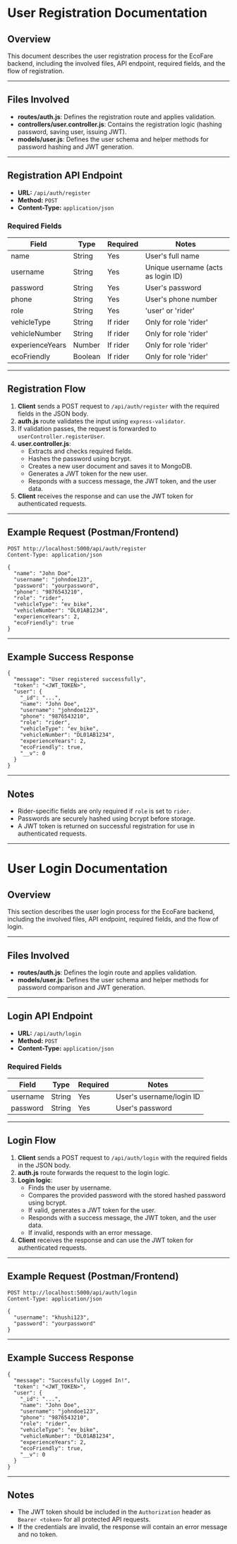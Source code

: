 # User Registration Documentation

## Overview
This document describes the user registration process for the EcoFare backend, including the involved files, API endpoint, required fields, and the flow of registration.

---

## Files Involved
- **routes/auth.js**: Defines the registration route and applies validation.
- **controllers/user.controller.js**: Contains the registration logic (hashing password, saving user, issuing JWT).
- **models/user.js**: Defines the user schema and helper methods for password hashing and JWT generation.

---

## Registration API Endpoint
- **URL:** `/api/auth/register`
- **Method:** `POST`
- **Content-Type:** `application/json`

### Required Fields
| Field           | Type     | Required | Notes                                  |
|-----------------|----------|----------|----------------------------------------|
| name            | String   | Yes      | User's full name                       |
| username        | String   | Yes      | Unique username (acts as login ID)     |
| password        | String   | Yes      | User's password                        |
| phone           | String   | Yes      | User's phone number                    |
| role            | String   | Yes      | 'user' or 'rider'                      |
| vehicleType     | String   | If rider | Only for role 'rider'                  |
| vehicleNumber   | String   | If rider | Only for role 'rider'                  |
| experienceYears | Number   | If rider | Only for role 'rider'                  |
| ecoFriendly     | Boolean  | If rider | Only for role 'rider'                  |

---

## Registration Flow
1. **Client** sends a POST request to `/api/auth/register` with the required fields in the JSON body.
2. **auth.js** route validates the input using `express-validator`.
3. If validation passes, the request is forwarded to `userController.registerUser`.
4. **user.controller.js**:
    - Extracts and checks required fields.
    - Hashes the password using bcrypt.
    - Creates a new user document and saves it to MongoDB.
    - Generates a JWT token for the new user.
    - Responds with a success message, the JWT token, and the user data.
5. **Client** receives the response and can use the JWT token for authenticated requests.

---

## Example Request (Postman/Frontend)
```
POST http://localhost:5000/api/auth/register
Content-Type: application/json

{
  "name": "John Doe",
  "username": "johndoe123",
  "password": "yourpassword",
  "phone": "9876543210",
  "role": "rider",
  "vehicleType": "ev_bike",
  "vehicleNumber": "DL01AB1234",
  "experienceYears": 2,
  "ecoFriendly": true
}
```

---

## Example Success Response
```
{
  "message": "User registered successfully",
  "token": "<JWT_TOKEN>",
  "user": {
    "_id": "...",
    "name": "John Doe",
    "username": "johndoe123",
    "phone": "9876543210",
    "role": "rider",
    "vehicleType": "ev_bike",
    "vehicleNumber": "DL01AB1234",
    "experienceYears": 2,
    "ecoFriendly": true,
    "__v": 0
  }
}
```

---

## Notes
- Rider-specific fields are only required if `role` is set to `rider`.
- Passwords are securely hashed using bcrypt before storage.
- A JWT token is returned on successful registration for use in authenticated requests. 

---

# User Login Documentation

## Overview
This section describes the user login process for the EcoFare backend, including the involved files, API endpoint, required fields, and the flow of login.

---

## Files Involved
- **routes/auth.js**: Defines the login route and applies validation.
- **models/user.js**: Defines the user schema and helper methods for password comparison and JWT generation.

---

## Login API Endpoint
- **URL:** `/api/auth/login`
- **Method:** `POST`
- **Content-Type:** `application/json`

### Required Fields
| Field     | Type   | Required | Notes                      |
|-----------|--------|----------|----------------------------|
| username  | String | Yes      | User's username/login ID   |
| password  | String | Yes      | User's password            |

---

## Login Flow
1. **Client** sends a POST request to `/api/auth/login` with the required fields in the JSON body.
2. **auth.js** route forwards the request to the login logic.
3. **Login logic**:
    - Finds the user by username.
    - Compares the provided password with the stored hashed password using bcrypt.
    - If valid, generates a JWT token for the user.
    - Responds with a success message, the JWT token, and the user data.
    - If invalid, responds with an error message.
4. **Client** receives the response and can use the JWT token for authenticated requests.

---

## Example Request (Postman/Frontend)
```
POST http://localhost:5000/api/auth/login
Content-Type: application/json

{
  "username": "khushi123",
  "password": "yourpassword"
}
```

---

## Example Success Response
```
{
  "message": "Successfully Logged In!",
  "token": "<JWT_TOKEN>",
  "user": {
    "_id": "...",
    "name": "John Doe",
    "username": "johndoe123",
    "phone": "9876543210",
    "role": "rider",
    "vehicleType": "ev_bike",
    "vehicleNumber": "DL01AB1234",
    "experienceYears": 2,
    "ecoFriendly": true,
    "__v": 0
  }
}
```

---

## Notes
- The JWT token should be included in the `Authorization` header as `Bearer <token>` for all protected API requests.
- If the credentials are invalid, the response will contain an error message and no token. 